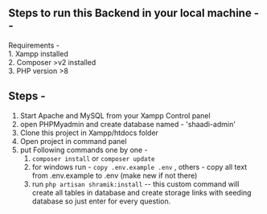 ## Steps to run this Backend in your local machine --


Requirements -     
    1. Xampp installed  
    2. Composer >v2 installed   
    3. PHP version >8
    
## Steps - 

1. Start Apache and MySQL from your Xampp Control panel      
2. open PHPMyadmin and create database named - 'shaadi-admin'     
3. Clone this project in Xampp/htdocs folder
4. Open project in command panel
5. put Following commands one by one -     
    1. `composer install` or `composer update`     
    2.  for windows run - `copy .env.example .env` , others - copy all text from .env.example to .env (make new if not there)     
    3. run `php artisan shramik:install` -- this custom command will create all tables in database and create storage links with seeding database so just enter for every question.


